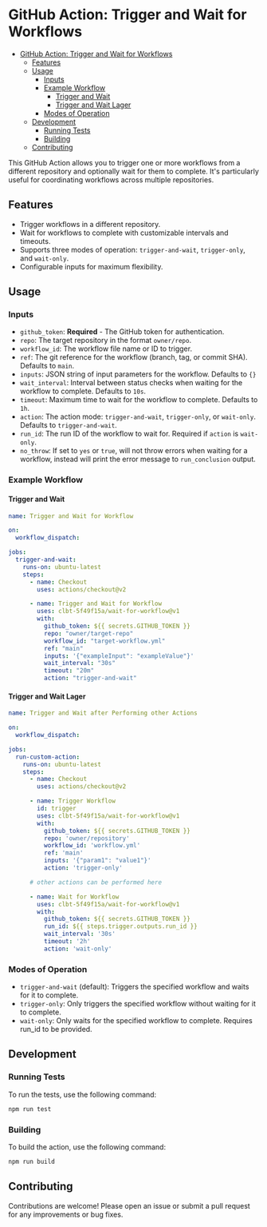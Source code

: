 # GitHub Action: Trigger and Wait for Workflows

- [GitHub Action: Trigger and Wait for Workflows](#github-action-trigger-and-wait-for-workflows)
  - [Features](#features)
  - [Usage](#usage)
    - [Inputs](#inputs)
    - [Example Workflow](#example-workflow)
      - [Trigger and Wait](#trigger-and-wait)
      - [Trigger and Wait Lager](#trigger-and-wait-lager)
    - [Modes of Operation](#modes-of-operation)
  - [Development](#development)
    - [Running Tests](#running-tests)
    - [Building](#building)
  - [Contributing](#contributing)


This GitHub Action allows you to trigger one or more workflows from a different repository and optionally wait for them to complete. It's particularly useful for coordinating workflows across multiple repositories.

## Features

- Trigger workflows in a different repository.
- Wait for workflows to complete with customizable intervals and timeouts.
- Supports three modes of operation: `trigger-and-wait`, `trigger-only`, and `wait-only`.
- Configurable inputs for maximum flexibility.

## Usage

### Inputs

- `github_token`: **Required** - The GitHub token for authentication. 
- `repo`: The target repository in the format `owner/repo`.
- `workflow_id`: The workflow file name or ID to trigger.
- `ref`: The git reference for the workflow (branch, tag, or commit SHA). Defaults to `main`.
- `inputs`: JSON string of input parameters for the workflow. Defaults to `{}`
- `wait_interval`: Interval between status checks when waiting for the workflow to complete. Defaults to `10s`.
- `timeout`: Maximum time to wait for the workflow to complete. Defaults to `1h`.
- `action`: The action mode: `trigger-and-wait`, `trigger-only`, or `wait-only`. Defaults to `trigger-and-wait`.
- `run_id`: The run ID of the workflow to wait for. Required if `action` is `wait-only`.
- `no_throw`: If set to `yes` or `true`, will not throw errors when waiting for a workflow, instead will print the error message to `run_conclusion` output.

### Example Workflow

#### Trigger and Wait

```yaml
name: Trigger and Wait for Workflow

on:
  workflow_dispatch:

jobs:
  trigger-and-wait:
    runs-on: ubuntu-latest
    steps:
      - name: Checkout
        uses: actions/checkout@v2

      - name: Trigger and Wait for Workflow
        uses: clbt-5f49f15a/wait-for-workflow@v1
        with:
          github_token: ${{ secrets.GITHUB_TOKEN }}
          repo: "owner/target-repo"
          workflow_id: "target-workflow.yml"
          ref: "main"
          inputs: '{"exampleInput": "exampleValue"}'
          wait_interval: "30s"
          timeout: "20m"
          action: "trigger-and-wait"
```

#### Trigger and Wait Lager


```yaml
name: Trigger and Wait after Performing other Actions

on:
  workflow_dispatch:

jobs:
  run-custom-action:
    runs-on: ubuntu-latest
    steps:
      - name: Checkout
        uses: actions/checkout@v2

      - name: Trigger Workflow
        id: trigger
        uses: clbt-5f49f15a/wait-for-workflow@v1
        with:
          github_token: ${{ secrets.GITHUB_TOKEN }}
          repo: 'owner/repository'
          workflow_id: 'workflow.yml'
          ref: 'main'
          inputs: '{"param1": "value1"}'
          action: 'trigger-only'

      # other actions can be performed here

      - name: Wait for Workflow
        uses: clbt-5f49f15a/wait-for-workflow@v1
        with:
          github_token: ${{ secrets.GITHUB_TOKEN }}
          run_id: ${{ steps.trigger.outputs.run_id }}
          wait_interval: '30s'
          timeout: '2h'
          action: 'wait-only'

```

### Modes of Operation

* `trigger-and-wait` (default): Triggers the specified workflow and waits for it to complete.
* `trigger-only`: Only triggers the specified workflow without waiting for it to complete.
* `wait-only`: Only waits for the specified workflow to complete. Requires run_id to be provided.


## Development

### Running Tests

To run the tests, use the following command:

```bash
npm run test
```

### Building

To build the action, use the following command:

```bash
npm run build
```

## Contributing

Contributions are welcome! Please open an issue or submit a pull request for any improvements or bug fixes.
